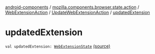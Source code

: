 [android-components](../../../index.md) / [mozilla.components.browser.state.action](../../index.md) / [WebExtensionAction](../index.md) / [UpdateWebExtensionAction](index.md) / [updatedExtension](./updated-extension.md)

# updatedExtension

`val updatedExtension: `[`WebExtensionState`](../../../mozilla.components.browser.state.state/-web-extension-state/index.md) [(source)](https://github.com/mozilla-mobile/android-components/blob/master/components/browser/state/src/main/java/mozilla/components/browser/state/action/BrowserAction.kt#L379)
